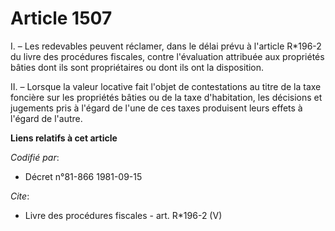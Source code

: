 # Article 1507

I. – Les redevables peuvent réclamer, dans le délai prévu à l'article R*196-2 du livre des procédures fiscales, contre
l'évaluation attribuée aux propriétés bâties dont ils sont propriétaires ou dont ils ont la disposition.

II. – Lorsque la valeur locative fait l'objet de contestations au titre de la taxe foncière sur les propriétés bâties ou de
la taxe d'habitation, les décisions et jugements pris à l'égard de l'une de ces taxes produisent leurs effets à l'égard de
l'autre.

**Liens relatifs à cet article**

_Codifié par_:

  - Décret n°81-866 1981-09-15

_Cite_:

  - Livre des procédures fiscales - art. R*196-2 (V)
